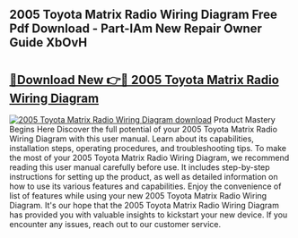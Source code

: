 ## 2005 Toyota Matrix Radio Wiring Diagram Free Pdf Download - Part-IAm New Repair Owner Guide XbOvH

# <h2><a href="http://dfrh96.blite.top/?on=2005+Toyota+Matrix+Radio+Wiring+Diagram">🔗Download New 👉🔴 2005 Toyota Matrix Radio Wiring Diagram</a></h2>

[![2005 Toyota Matrix Radio Wiring Diagram download](https://i.imgur.com/lujVjoI.png)](http://dfrh96.blite.top/?on=2005+Toyota+Matrix+Radio+Wiring+Diagram)
Product Mastery Begins Here Discover the full potential of your 2005 Toyota Matrix Radio Wiring Diagram with this user manual. Learn about its capabilities, installation steps, operating procedures, and troubleshooting tips. To make the most of your 2005 Toyota Matrix Radio Wiring Diagram, we recommend reading this user manual carefully before use. It includes step-by-step instructions for setting up the product, as well as detailed information on how to use its various features and capabilities. Enjoy the convenience of list of features while using your new 2005 Toyota Matrix Radio Wiring Diagram. It's our hope that the 2005 Toyota Matrix Radio Wiring Diagram has provided you with valuable insights to kickstart your new device. If you encounter any issues, reach out to our customer service.
